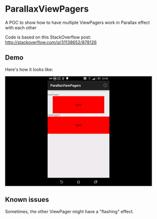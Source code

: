 # ParallaxViewPagers
A POC to show how to have multiple ViewPagers work in Parallax effect with each other

Code is based on this StackOverflow post:
http://stackoverflow.com/q/31138652/878126

Demo
--
Here's how it looks like:

![enter image description here](https://github.com/AndroidDeveloperLB/ParallaxViewPagers/blob/master/demo.gif?raw=true)




Known issues
------------
Sometimes, the other ViewPager might have a "flashing" effect.

